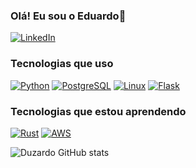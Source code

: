 ### Olá! Eu sou o Eduardo👋

[![LinkedIn](`https://img.shields.io/badge/LinkedIn-0077B5?style=for-the-badge&logo=linkedin&logoColor=white`)](https://www.linkedin.com/in/eduardo-neves-554755240/)

### Tecnologias que uso
[![Python](`https://img.shields.io/badge/Python-3776AB?style=for-the-badge&logo=python&logoColor=white`)](https://www.python.org/)
[![PostgreSQL](`https://img.shields.io/badge/PostgreSQL-316192?style=for-the-badge&logo=postgresql&logoColor=white`)](https://www.postgresql.org/)
[![Linux](`https://img.shields.io/badge/Linux-FCC624?style=for-the-badge&logo=linux&logoColor=black`)](https://www.linux.org/)
[![Flask](`https://img.shields.io/badge/Flask-000000?style=for-the-badge&logo=flask&logoColor=white`)](https://flask.palletsprojects.com/en/stable/)

### Tecnologias que estou aprendendo
[![Rust](`https://img.shields.io/badge/Rust-000000?style=for-the-badge&logo=rust&logoColor=white`)](https://www.rust-lang.org/pt-BR)
[![AWS](`https://img.shields.io/badge/Amazon_AWS-232F3E?style=for-the-badge&logo=amazon-aws&logoColor=white``)](https://aws.amazon.com/pt/)

![Duzardo GitHub stats](https://github-readme-stats.vercel.app/api?username=duzardo&show_icons=true&theme=dracula)

